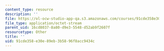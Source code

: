 ```yaml
---
content_type: resource
description: ''
file: https://ol-ocw-studio-app-qa.s3.amazonaws.com/courses/91cde358e30e89eb3b5896f8acc9434c_TNG_SCG_BASE.xls
file_type: application/octet-stream
parent_uid: 16cd8037-8a80-d9e3-5548-d52ab9f2607f
resourcetype: Other
title: ''
uid: 91cde358-e30e-89eb-3b58-96f8acc9434c
---
```

